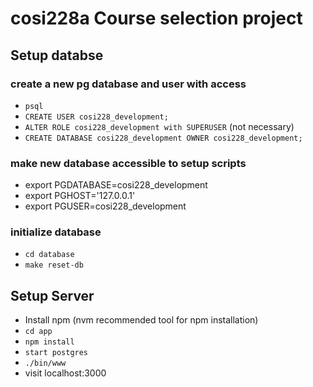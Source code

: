 # cosi228a Course selection project

## Setup databse
### create a new pg database and user with access
- `psql`
- `CREATE USER cosi228_development;`
- `ALTER ROLE cosi228_development with SUPERUSER` (not necessary)
- `CREATE DATABASE cosi228_development OWNER cosi228_development;`
 
### make new database accessible to setup scripts
- export PGDATABASE=cosi228_development
- export PGHOST='127.0.0.1'
- export PGUSER=cosi228_development

### initialize database
- `cd database`
- `make reset-db`

## Setup Server
- Install npm (nvm recommended tool for npm installation)
- `cd app`
- `npm install`
- `start postgres`
- `./bin/www`
- visit localhost:3000
